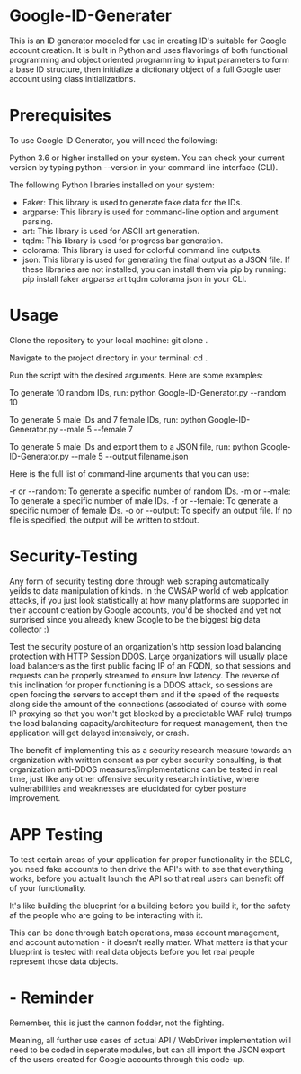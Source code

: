 # Google-ID-Generater
This is an ID generator modeled for use in creating ID's suitable for Google account creation. It is built in Python and uses flavorings of both functional programming and object oriented programming to input parameters to form a base ID structure, then initialize a dictionary object of a full Google user account using class initializations.



# Prerequisites
To use Google ID Generator, you will need the following:

Python 3.6 or higher installed on your system. You can check your current version by typing python --version in your command line interface (CLI).

The following Python libraries installed on your system:

* Faker: This library is used to generate fake data for the IDs.
* argparse: This library is used for command-line option and argument parsing.
* art: This library is used for ASCII art generation.
* tqdm: This library is used for progress bar generation.
* colorama: This library is used for colorful command line outputs.
* json: This library is used for generating the final output as a JSON file.
If these libraries are not installed, you can install them via pip by running:
pip install faker argparse art tqdm colorama json in your CLI.


# Usage
Clone the repository to your local machine: git clone <repo-link>.

Navigate to the project directory in your terminal: cd <path-to-project>.

Run the script with the desired arguments. Here are some examples:

To generate 10 random IDs, run: python Google-ID-Generator.py --random 10

To generate 5 male IDs and 7 female IDs, run: python Google-ID-Generator.py --male 5 --female 7

To generate 5 male IDs and export them to a JSON file, run: python Google-ID-Generator.py --male 5 --output filename.json

Here is the full list of command-line arguments that you can use:

-r or --random: To generate a specific number of random IDs.
-m or --male: To generate a specific number of male IDs.
-f or --female: To generate a specific number of female IDs.
-o or --output: To specify an output file. If no file is specified, the output will be written to stdout.


# Security-Testing
Any form of security testing done through web scraping automatically yeilds to data manipulation of kinds.
In the OWSAP world of web applcation attacks, if you just look statistically at how many platforms are supported 
in their account creation by Google accounts, you'd be shocked and yet not surprised since you already knew Google 
to be the biggest big data collector :)

Test the security posture of an organization's http session load balancing protection with HTTP Session DDOS. 
Large organizations will usually place load balancers as the first public facing IP of an FQDN, so that sessions and 
requests can be properly streamed to ensure low latency. The reverse of this inclination for proper functioning 
is a DDOS attack, so sessions are open forcing the servers to accept them and if the speed of the requests along side
the amount of the connections (associated of course with some IP proxying so that you won't get blocked by a predictable
WAF rule) trumps the load balancing capacity/architecture for request management, then the application will get delayed
intensively, or crash. 

The benefit of implementing this as a security research measure towards an organization with written consent as per 
cyber security consulting, is that organization anti-DDOS measures/implementations can be tested in real time, just like 
any other offensive security research initiative, where vulnerabilities and weaknesses are elucidated for cyber posture
improvement.

 
# APP Testing 
To test certain areas of your application for proper functionality
in the SDLC, you need fake accounts to then drive the API's with 
to see that everything works, before you actuallt launch the API 
so that real users can benefit off of your functionality. 

It's like building the blueprint for a building before you build it, 
for the safety af the people who are going to be interacting with it.

This can be done through batch operations, mass account management, and 
account automation - it doesn't really matter. What matters is that your 
blueprint is tested with real data objects before you let real people represent
those data objects.





# - Reminder
Remember, this is just the cannon fodder, not the fighting.

Meaning, all further use cases of actual API / WebDriver implementation
will need to be coded in seperate modules, but can all import the JSON 
export of the users created for Google accounts through this code-up.
